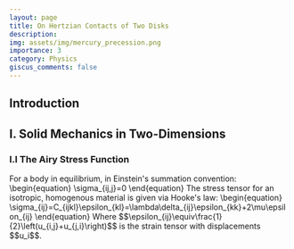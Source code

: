```yaml
---
layout: page
title: On Hertzian Contacts of Two Disks
description:
img: assets/img/mercury_precession.png
importance: 3
category: Physics
giscus_comments: false
---
```

<h2>Introduction</h2>



<h2>I. Solid Mechanics in Two-Dimensions</h2>

<h3>I.I The Airy Stress Function</h3>
For a body in equilibrium, in Einstein's summation convention:
\begin{equation}
\sigma_{ij,j}=0
\end{equation}
The stress tensor for an isotropic, homogenous material is given via Hooke's law:
\begin{equation}
\sigma_{ij}=C_{ijkl}\epsilon_{kl}=\lambda\delta_{ij}\epsilon_{kk}+2\mu\epsilon_{ij}
\end{equation}
Where $$\epsilon_{ij}\equiv\frac{1}{2}\left(u_{i,j}+u_{j,i}\right)$$ is the strain tensor with displacements $$u_i$$.
